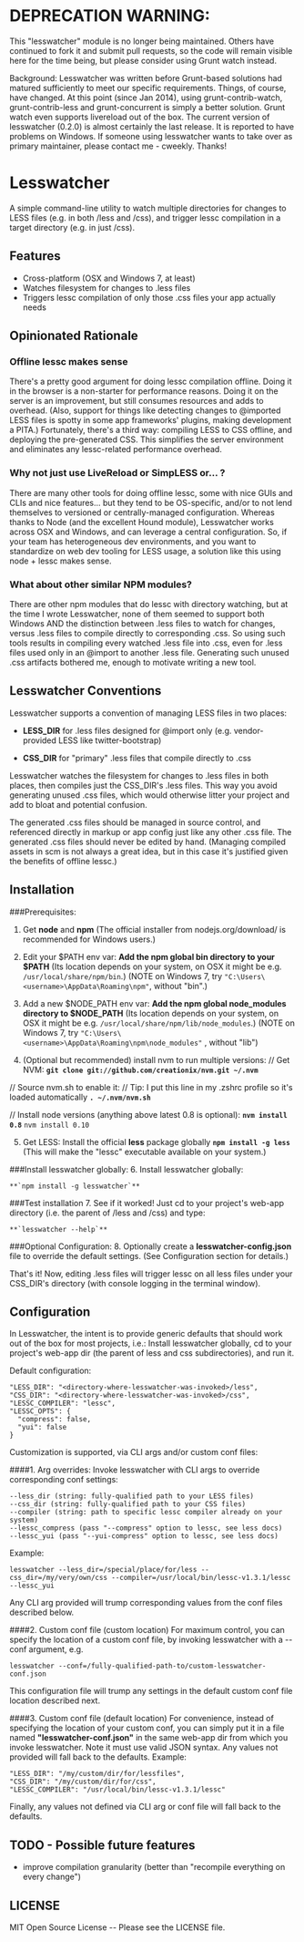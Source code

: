 # DEPRECATION WARNING: 
This "lesswatcher" module is no longer being maintained. Others have continued to fork it and submit pull requests, so the code will remain visible here for the time being, but please consider using Grunt watch instead. 

Background: Lesswatcher was written before Grunt-based solutions had matured sufficiently to meet our specific requirements. Things, of course, have changed. At this point (since Jan 2014), using grunt-contrib-watch, grunt-contrib-less and grunt-concurrent is simply a better solution. Grunt watch even supports livereload out of the box. The current version of lesswatcher (0.2.0) is almost certainly the last release. It is reported to have problems on Windows. If someone using lesswatcher wants to take over as primary maintainer, please contact me - cweekly. Thanks! 


# Lesswatcher

A simple command-line utility to watch multiple directories for changes to LESS files (e.g. in both /less and /css), and trigger lessc compilation in a target directory (e.g. in just /css).



## Features
  - Cross-platform (OSX and Windows 7, at least)
  - Watches filesystem for changes to .less files
  - Triggers lessc compilation of only those .css files your app actually needs


## Opinionated Rationale

### Offline lessc makes sense

There's a pretty good argument for doing lessc compilation offline. Doing it in the browser is a non-starter for performance reasons. Doing it on the server is an improvement, but still consumes resources and adds to overhead. (Also, support for things like detecting changes to @imported LESS files is spotty in some app frameworks' plugins, making development a PITA.) Fortunately, there's a third way: compiling LESS to CSS offline, and deploying the pre-generated CSS. This simplifies the server environment and eliminates any lessc-related performance overhead.

### Why not just use LiveReload or SimpLESS or... ?

There are many other tools for doing offline lessc, some with nice GUIs and CLIs and nice features... but they tend to be OS-specific, and/or to not lend themselves to versioned or centrally-managed configuration. Whereas thanks to Node (and the excellent Hound module), Lesswatcher works across OSX and Windows, and can leverage a central configuration. So, if your team has heterogeneous dev environments, and you want to standardize on web dev tooling for LESS usage, a solution like this using node + lessc makes sense.

### What about other similar NPM modules?

There are other npm modules that do lessc with directory watching, but at the time I wrote Lesswatcher, none of them seemed to support both Windows AND the distinction between .less files to watch for changes, versus .less files to compile directly to corresponding .css. So using such tools results in compiling every watched .less file into .css, even for .less files used only in an @import to another .less file. Generating such unused .css artifacts bothered me, enough to motivate writing a new tool.


## Lesswatcher Conventions

Lesswatcher supports a convention of managing LESS files in two places:

  - **LESS_DIR**
  for .less files designed for @import only (e.g. vendor-provided LESS like twitter-bootstrap)

  - **CSS_DIR**
  for "primary" .less files that compile directly to .css

Lesswatcher watches the filesystem for changes to .less files in both places, then compiles just the CSS_DIR's .less files. This way you avoid generating unused .css files, which would otherwise litter your project and add to bloat and potential confusion.

The generated .css files should be managed in source control, and referenced directly in markup or app config just like any other .css file. The generated .css files should never be edited by hand. (Managing compiled assets in scm is not always a great idea, but in this case it's justified given the benefits of offline lessc.)


## Installation

###Prerequisites:
1. Get **node** and **npm**
  (The official installer from nodejs.org/download/ is recommended for Windows users.)

2. Edit your $PATH env var:
  **Add the npm global bin directory to your $PATH**
  (Its location depends on your system, on OSX it might be e.g. `/usr/local/share/npm/bin`.)
  (NOTE on Windows 7, try `"C:\Users\<username>\AppData\Roaming\npm"`, without "bin".)

3. Add a new $NODE_PATH env var:
  **Add the npm global node_modules directory to $NODE_PATH**
  (Its location depends on your system, on OSX it might be e.g.
  `/usr/local/share/npm/lib/node_modules`.)
  (NOTE on Windows 7, try 
  `"C:\Users\<username>\AppData\Roaming\npm\node_modules"`
  , without "lib")

4. (Optional but recommended) install nvm to run multiple versions:
  // Get NVM:
    **`git clone git://github.com/creationix/nvm.git ~/.nvm`**

  // Source nvm.sh to enable it:
  // Tip: I put this line in my .zshrc profile so it's loaded automatically
    **`. ~/.nvm/nvm.sh`**

  // Install node versions (anything above latest 0.8 is optional):
      **`nvm install 0.8`**
      `nvm install 0.10`

5. Get LESS:
  Install the official **less** package globally
    **`npm install -g less`**
  (This will make the "lessc" executable available on your system.)


###Install lesswatcher globally:
6. Install lesswatcher globally:

    **`npm install -g lesswatcher`**


###Test installation
7. See if it worked! Just cd to your project's web-app directory (i.e. the parent of /less and /css) and type:

    **`lesswatcher --help`**


###Optional Configuration:
8. Optionally create a **lesswatcher-config.json** file to override the default settings. (See Configuration section for details.)


That's it! Now, editing .less files will trigger lessc on all less files under your CSS_DIR's directory (with console logging in the terminal window).


## Configuration

In Lesswatcher, the intent is to provide generic defaults that should work out of the box for most projects, i.e.:
Install lesswatcher globally, cd to your project's web-app dir (the parent of less and css subdirectories), and run it.

Default configuration:

    "LESS_DIR": "<directory-where-lesswatcher-was-invoked>/less",
    "CSS_DIR": "<directory-where-lesswatcher-was-invoked>/css",
    "LESSC_COMPILER": "lessc",
    "LESSC_OPTS": {
      "compress": false,
      "yui": false
    }

Customization is supported, via CLI args and/or custom conf files:

####1. Arg overrides:
  Invoke lesswatcher with CLI args to override corresponding conf settings:

    --less_dir (string: fully-qualified path to your LESS files)
    --css_dir (string: fully-qualified path to your CSS files)
    --compiler (string: path to specific lessc compiler already on your system)
    --lessc_compress (pass "--compress" option to lessc, see less docs)
    --lessc_yui (pass "--yui-compress" option to lessc, see less docs)

  Example:

    lesswatcher --less_dir=/special/place/for/less --css_dir=/my/very/own/css --compiler=/usr/local/bin/lessc-v1.3.1/lessc --lessc_yui

  Any CLI arg provided will trump corresponding values from the conf files described below.

####2. Custom conf file (custom location)
  For maximum control, you can specify the location of a custom conf file, by invoking lesswatcher with a --conf argument, e.g.

    lesswatcher --conf=/fully-qualified-path-to/custom-lesswatcher-conf.json

  This configuration file will trump any settings in the default custom conf file location described next.

####3. Custom conf file (default location)
  For convenience, instead of specifying the location of your custom conf, you can simply put it in a file named **"lesswatcher-conf.json"** in the same web-app dir from which you invoke lesswatcher. Note it must use valid JSON syntax. Any values not provided will fall back to the defaults.
  Example:

    "LESS_DIR": "/my/custom/dir/for/lessfiles",
    "CSS_DIR": "/my/custom/dir/for/css",
    "LESSC_COMPILER": "/usr/local/bin/lessc-v1.3.1/lessc"

  Finally, any values not defined via CLI arg or conf file will fall back to the defaults.


## TODO - Possible future features

  * improve compilation granularity (better than "recompile everything on every change")


## LICENSE

  MIT Open Source License -- Please see the LICENSE file.

